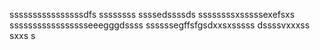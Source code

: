 ssssssssssssssssdfs
ssssssss
ssssedssssds
ssssssssxsssssexefsxs
ssssssssssssssssseeegggdssss
ssssssegffsfgsdxxsxsssss
dssssvxxxss
sxxs
s
